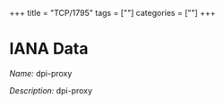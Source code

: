 +++
title = "TCP/1795"
tags = [""]
categories = [""]
+++

# IANA Data

_Name:_ dpi-proxy

_Description:_ dpi-proxy

